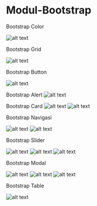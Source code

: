 # Modul-Bootstrap
Bootstrap Color

![alt text](https://github.com/GhufronAndriansyah/Modul-Bootstrap/blob/master/Bootstrap%20Color.png)

Bootstrap Grid

![alt text](https://github.com/GhufronAndriansyah/Modul-Bootstrap/blob/master/Bootstrap%20Grid.png)

Bootstrap Button

![alt text](https://github.com/GhufronAndriansyah/Modul-Bootstrap/blob/master/Bootstrap%20Button.png)

Bootstrap Alert
![alt text](https://github.com/GhufronAndriansyah/Modul-Bootstrap/blob/master/Bootstrap%20Alerts.png)

Bootstrap Card
![alt text](https://github.com/GhufronAndriansyah/Modul-Bootstrap/blob/master/Bootstrap%20Card(1).png)
![alt text](https://github.com/GhufronAndriansyah/Modul-Bootstrap/blob/master/Bootstrap%20Card(2).png)

Bootstrap Navigasi

![alt text](https://github.com/GhufronAndriansyah/Modul-Bootstrap/blob/master/Bootstrap%20Navbar(1).png)
![alt text](https://github.com/GhufronAndriansyah/Modul-Bootstrap/blob/master/Bootstrap%20Navbar(2).png)

Bootstrap Slider

![alt text](https://github.com/GhufronAndriansyah/Modul-Bootstrap/blob/master/Bootstrap%20Slide(1).png)
![alt text](https://github.com/GhufronAndriansyah/Modul-Bootstrap/blob/master/Bootstrap%20Slide(2).png)
![alt text](https://github.com/GhufronAndriansyah/Modul-Bootstrap/blob/master/Bootstrap%20Slide(3).png)

Bootstrap Modal

![alt text](https://github.com/GhufronAndriansyah/Modul-Bootstrap/blob/master/Bootstrap%20Modal(1).png)
![alt text](https://github.com/GhufronAndriansyah/Modul-Bootstrap/blob/master/Bootstrap%20Modal(2).png)
![alt text](https://github.com/GhufronAndriansyah/Modul-Bootstrap/blob/master/Bootstrap%20Modal(3).png)

Bootstrap Table

![alt text](https://github.com/GhufronAndriansyah/Modul-Bootstrap/blob/master/Bootstrap%20Table.png)
